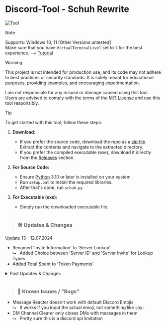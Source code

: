 # Discord-Tool - Schuh Rewrite
![Tool](https://schuh.wtf/resources/images/schuh.png)
<br>

> [!NOTE]
> Supports: Windows 10, 11 [Other Versions untested]<br>
> Make sure that you have `VirtualTerminalLevel` set to `1` for the best experience. --> [Tutorial](https://www.youtube.com/watch?v=HeJOyEw3RtM)<br>

> [!WARNING]
> 
> This project is not intended for production use, and its code may not adhere to best practices or security standards. It is solely meant for educational purposes, providing examples, and encouraging experimentation.<br>
>
> I am not responsible for any misuse or damage caused using this tool. Users are advised to comply with the terms of the [MIT License](https://github.com/Schuh1337/Discord-MultiTool?tab=MIT-1-ov-file) and use this tool responsibly.

> [!TIP]
> 
> To get started with this tool, follow these steps:
> 
> 1. **Download:**
>    - If you prefer the source code, download the repo as a [zip file](https://github.com/Schuh1337/Discord-MultiTool/archive/refs/heads/main.zip). Extract the contents and navigate to the extracted directory.
>    - If you prefer the compiled executable (exe), download it directly from the [Releases](https://github.com/Schuh1337/Discord-MultiTool/releases) section.
> 
> 2. **For Source Code:**
>    - Ensure [Python](https://www.python.org/downloads/) 3.10 or later is installed on your system.
>    - Run `setup.bat` to install the required libraries.
>    - After that's done, run `schuh.py`
> 
> 3. **For Executable (exe):**
>    - Simply run the downloaded executable file.
> 

#
> ### 🛠️ Updates & Changes

Update 13 - 12.07.2024 
* Renamed 'Invite Information' to 'Server Lookup'<br>
  ⮡&nbsp;&nbsp; Added Choice between 'Server ID' and 'Server Invite' for Lookup Types<br>
* Added Total Spent to 'Token Payments'

<details>
<summary>Past Updates & Changes</summary>
<br>

<details>
<summary>Update 12 - 11.07.2024</summary>
<br>

* Added 'Group Chat Clearer'
* Added 'Invite Information'
* Menu & Code Layout Changes

</details>

<details>
<summary>Update 11 - 10.07.2024</summary>
<br>
  
* Added 'Nitro Expiry' to 'Token Information'
  
</details>

<details>
<summary>Hotfix - 05.07.24</summary>
<br>

* Fixes

</details>

<details>
<summary>Update 10 :tada: - 04.07.24</summary>
<br>

* Made 'Scrape Emojis' & 'Scrape Stickers' about 10x faster
* Other minor Internal Code & Layout Changes

</details>

<details>
<summary>Update 9 - 03.07.24</summary>
<br>

* Added Scroll Disabler for Menu (this was SO complex to perfectionate)
* Internal Code Changes
  
</details>

<details>
<summary>Update 8 - 02.07.24</summary>
<br>

* New Menu
* Improved 'Channel Spammer'
* Fixed Bug in 'Channel Monitoring'

</details>

<details>
<summary>Update 7 - 01.07.24</summary>
<br>

* Added additional information to 'Token Information' (Friend Requests, Standing, Available & Used Boosts)
* Improved 'Message Deleter' by adding more Error handling and better Logic

</details>

<details>
<summary>Hotfix - 30.06.24</summary>
<br>

* Fixed big issue in 'Message Deleter'

</details>

<details>
<summary>Update 6 - 30.06.24</summary>
<br>

* Added 'Message Deleter'
* Added count displays for 'Token Payments'
* Added additional information to 'Token Information' (Clan, Locale, Created)

</details>

<details>
<summary>Small Update - 30.06.24</summary>
<br>

* Removed 'Created By' in 'Webhook Information' due to discord changes
* Added Colors to 'Token Payments' Success & Failed Values

</details>

<details>
<summary>Update 5 - 29.06.24</summary>
<br>
  
* Added 'Token Payments'

</details>

<details>
<summary>Update 4 - 23.06.24</summary>
<br>
  
* Added 'Token Login'

</details>

<details>
<summary>Update 3 - 23.06.24</summary>
<br>

* Added Custom Emoji support to 'Animated Status'
* Added Choice between 'Plain Text' Statuses and 'Emoji & Text' Statuses to 'Animated Status'

</details>

<details>
<summary>Hotfix - 22.06.24</summary>
<br>

* Fixed Animated Stickers being downloaded as Static

</details>

<details>
<summary>Update 2 - 22.06.24</summary>
<br>

* Added 'Scrape Emojis'
* Added 'Scrape Stickers'

</details>

<details>
<summary>Hotfix - 22.12.23</summary>
<br>
  
* Added .strip() to the validate_input function to remove leading and trailing Spaces
* Other minor fixes & adjustments

</details>

<details>
<summary>Update 1 - 21.12.23</summary>
<br>

* Added 'Remove Hypesquad' to HypeSquad Changer
* Added 'IP Address Lookup'
* Improved Channel Monitoring
* Improved Inputs

</details>

</details>


#
> ### 🚨 Known Issues / "Bugs"

* Message Reacter doesn't work with default Discord Emojis<br>
  ⮡&nbsp;&nbsp; It works if you input the actual emoji, not something like :​joy​:<br>
* DM Channel Clearer only closes DMs with messages in them<br>
  ⮡ &nbsp;&nbsp;Pretty sure this is a discord api limitation<br>
